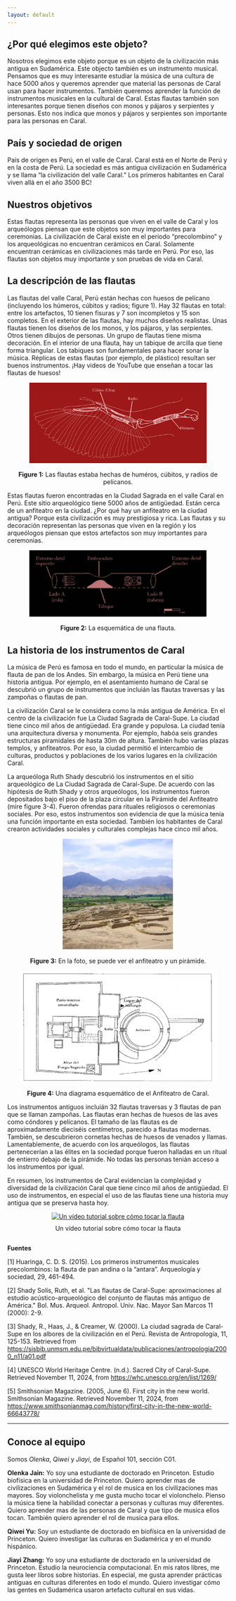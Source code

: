 ```yaml
---
layout: default
---
```

## ¿Por qué elegimos este objeto?
Nosotros elegimos este objeto porque es un objeto de la civilización más antigua en Sudamérica. Este objecto también es un instrumento musical. Pensamos que es muy interesante estudiar la música de una cultura de hace 5000 años y queremos aprender que material las personas de Caral usan para hacer instrumentos. También queremos aprender la función de instrumentos musicales en la cultural de Caral. Estas flautas también son interesantes porque tienen diseños con monos y pájaros y serpientes y personas. Esto nos indica que monos y pájaros y serpientes son importante para las personas en Caral.

## País y sociedad de origen

País de origen es Perú, en el valle de Caral. Caral está en el Norte de Perú y en la costa de Perú. La sociedad es más antigua civilización en Sudamérica y se llama “la civilización del valle Caral.” Los primeros habitantes en Caral viven allá en el año 3500 BC!

## Nuestros objetivos

Estas flautas representa las personas que viven en el valle de Caral y los arqueólogos piensan que este objetos son muy importantes para ceremonias. La civilización de Caral existe en el periodo “precolombino” y los arqueológicas no encuentran cerámicos en Caral. Solamente encuentran cerámicas en civilizaciones más tarde en Perú. Por eso, las flautas son objetos muy importante y son pruebas de vida en Caral. 

## La descripción de las flautas

Las flautas del valle Caral, Perú están hechas con huesos de pelícano (incluyendo los húmeros, cúbitos y radios; figure 1). Hay 32 flautas en total: entre los artefactos, 10 tienen fisuras y 7 son incompletos y 15 son completos. En el exterior de las flautas, hay muchos diseños realistas. Unas flautas tienen los diseños de los monos, y los pájaros, y las serpientes. Otros tienen dibujos de personas. Un grupo de flautas tiene misma decoración. En el interior de una flauta, hay un tabique de arcilla que tiene forma triangular. Los tabiques son fundamentales para hacer sonar la música. Réplicas de estas flautas (por ejemplo, de plástico) resultan ser buenos instrumentos. ¡Hay videos de YouTube que enseñan a tocar las flautas de huesos! 
 
 <p align="center">
  <img src="/assets/img/p2_f2.png" alt="" width="80%">
</p>

<p align="center"><b>Figure 1:</b> Las flautas estaba hechas de huméros, cúbitos, y radios de pelícanos.</p>

Estas flautas fueron encontradas en la Ciudad Sagrada en el valle Caral en Perú. Este sitio arqueológico tiene  5000 años de antigüedad. Están cerca de un anfiteatro en la ciudad. ¿Por qué hay un anfiteatro en la ciudad antigua? Porque esta civilización es muy prestigiosa y rica. Las flautas y su decoración representan las personas que viven en la región y los arqueólogos piensan que estos artefactos son muy importantes para ceremonias.

<p align="center">
  <img src="/assets/img/p2_f3.png" alt="" width="80%">
</p>

<p align="center"><b>Figure 2:</b> La esquemática de una flauta.</p>


## La historia de los instrumentos de Caral

La música de Perú es famosa en todo el mundo, en particular la música de flauta de pan de los Andes. Sin embargo, la música en Perú tiene una historia antigua. Por ejemplo, en el asentamiento humano de Caral se descubrió un grupo de instrumentos que incluián las flautas traversas y las zampoñas o flautas de pan.

La civilización Caral se le considera como la más antigua de América. En el centro de la civilización fue La Ciudad Sagrada de Caral-Supe. La ciudad tiene cinco mil años de antigüedad. Era grande y populosa. La ciudad tenía una arquitectura diversa y monumenta. Por ejemplo, habóa seis grandes estructuras piramidales de hasta 30m de altura. También hubo varias plazas templos, y anfiteatros. Por eso, la ciudad permitió el intercambio de culturas, productos y poblaciones de los varios lugares en la civilización Caral. 
  
La arqueóloga Ruth Shady descubrió los instrumentos en el sitio arqueológico de La Ciudad Sagrada de Caral-Supe. De acuerdo con las hipótesis de Ruth Shady y otros arqueólogos, los instrumentos fueron depositados bajo el piso de la plaza circular en la Pirámide del Anfiteatro (mire figure 3-4). Fueron ofrendas para rituales religiosos o ceremonias sociales. Por eso, estos instrumentos son evidencia de que la música tenía una función importante en esta sociedad. También los habitantes de Caral crearon actividades sociales y culturales complejas hace cinco mil años. 

<p align="center">
  <img src="/assets/img/p3_f1a.jpg" alt="" width="50%">
</p>

<p align="center"><b>Figure 3:</b>  En la foto, se puede ver el anfiteatro y un pirámide. </p>

<p align="center">
  <img src="/assets/img/p3_f1b.png" alt="" width="90%">
</p>

<p align="center"><b>Figure 4:</b> Una diagrama esquemático de el Anfiteatro de Caral. </p>

Los instrumentos antiguos incluián 32 flautas traversas y 3 flautas de pan que se llaman zampoñas. Las flautas eran hechas de huesos de las aves como cóndores y pelícanos. El tamaño de las flautas es de aproximadamente dieciséis centímetros, parecido a flautas modernas. También, se descubrieron cornetas hechas de huesos de venados y llamas. Lamentablemente, de acuerdo con los arqueólogos, las flautas pertenecerían a las élites en la sociedad porque fueron halladas en un ritual de entierro debajo de la pirámide. No todas las personas tenián acceso a los instrumentos por igual. 

En resumen, los instrumentos de Caral evidencian la complejidad y diversidad de la civilización Caral que tiene cinco mil años de antigüedad. El uso de instrumentos, en especial el uso de las flautas tiene una historia muy antigua que se preserva hasta hoy. 

<div style="text-align: center; display: flex; flex-direction: column; align-items: center;">
  <a href="https://www.youtube.com/watch?v=UTHDyP7689k">
    <img src="https://img.youtube.com/vi/UTHDyP7689k/0.jpg" alt="Un vídeo tutorial sobre cómo tocar la flauta" style="border: none;" />
  </a>
  <p style="margin-top: 10px;">Un vídeo tutorial sobre cómo tocar la flauta</p>
</div>


**Fuentes**

[1] Huaringa, C. D. S. (2015). Los primeros instrumentos musicales precolombinos: la flauta de pan andina o la “antara”. Arqueología y sociedad, 29, 461-494.

[2] Shady Solís, Ruth, et al. "Las flautas de Caral-Supe: aproximaciones al estudio acústico-arqueológico del conjunto de flautas más antiguo de América." Bol. Mus. Arqueol. Antropol. Univ. Nac. Mayor San Marcos 11 (2000): 2-9.

[3] Shady, R., Haas, J., & Creamer, W. (2000). La ciudad sagrada de Caral-Supe en los albores de la civilización en el Perú. Revista de Antropología, 11, 125-153. Retrieved from https://sisbib.unmsm.edu.pe/bibvirtualdata/publicaciones/antropologia/2000_n11/a01.pdf

[4] UNESCO World Heritage Centre. (n.d.). Sacred City of Caral-Supe. Retrieved November 11, 2024, from https://whc.unesco.org/en/list/1269/

[5] Smithsonian Magazine. (2005, June 6). First city in the new world. Smithsonian Magazine. Retrieved November 11, 2024, from https://www.smithsonianmag.com/history/first-city-in-the-new-world-66643778/

---
## Conoce al equipo

Somos *Olenka*, *Qiwei* y *Jiayi*, de Español 101, sección C01.

**Olenka Jain:** Yo soy una estudiante de doctorado en Princeton. Estudio biofísica en la universidad de Princeton. Quiero aprender mas de civilizaciones en Sudamérica y el rol de musica en los civilizaciones mas mayores. Soy violonchelista y me gusta mucho tocar el violonchelo. Pienso la música tiene la habilidad conectar a personas y culturas muy diferentes. Quiero aprender mas de las personas de Caral y que tipo de musica ellos tocan. También quiero aprender el rol de musica para ellos. 

**Qiwei Yu:** Soy un estudiante de doctorado en biofísica en la universidad de Princeton. Quiero investigar las culturas en Sudamérica y en el mundo hispánico. 

**Jiayi Zhang:** Yo soy una estudiante de doctorado en la universidad de Princeton. Estudio la neurociencia computacional. En mis ratos libres, me gusta leer libros sobre historias. En especial, me gusta aprender prácticas antiguas en culturas diferentes en todo el mundo. Quiero investigar cómo las gentes en Sudamérica usaron artefacto cultural en sus vidas.
